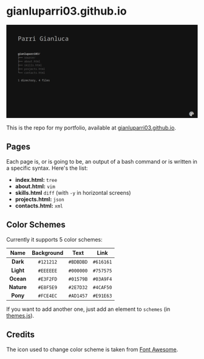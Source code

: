 # gianluparri03.github.io

![Preview](index.png)

This is the repo for my portfolio, available at [gianluparri03.github.io](https://gianluparri03.github.io).

## Pages

Each page is, or is going to be, an output of a bash command or is written in a specific syntax. Here's the list:

* **index.html:** `tree`
* **about.html:** `vim`
* **skills.html** `diff` (with `-y` in horizontal screens)
* **projects.html:** `json`
* **contacts.html:** `xml`

## Color Schemes

Currently it supports 5 color schemes:

|  **Name**  | **Background** |  **Text** |  **Link** |
|:----------:|:--------------:|:---------:|:---------:|
|  **Dark**  |    `#121212`   | `#BDBDBD` | `#616161` |
|  **Light** |    `#EEEEEE`   | `#000000` | `#757575` |
|  **Ocean** |    `#E3F2FD`   | `#01579B` | `#03A9F4` |
| **Nature** |    `#E8F5E9`   | `#2E7D32` | `#4CAF50` |
|  **Pony**  |    `#FCE4EC`   | `#AD1457` | `#E91E63` |

If you want to add another one, just add an element to `schemes` (in [themes.js](assets/themes.js)).

## Credits

The icon used to change color scheme is taken from [Font Awesome](https://fontawesome.com).
